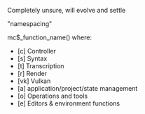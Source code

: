 Completely unsure, will evolve and settle

"namespacing"

mc$_function_name()
where:
  - [c] Controller
  - [s] Syntax
  - [t] Transcription
  - [r] Render
  - [vk] Vulkan
  - [a] application/project/state management
  - [o] Operations and tools
  - [e] Editors & environment functions

